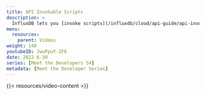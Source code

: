 ```yaml
---
title: API Invokable Scripts
description: >
  InfluxDB lets you [invoke scripts](/influxdb/cloud/api-guide/api-invokable-scripts/) using the [InfluxDB API](/influxdb/cloud/api/). Here, Jay Clifford explains how to use this feature with custom endpoints to improve the functionality, efficiency, and security of your applications.
menu:
  resources:
    parent: Videos
weight: 140
youtubeID: JwuPpuY-ZF8
date: 2022-6-30
series: [Meet the Developers S4]
metadata: [Meet the Developer Series]
---
```


{{< resources/video-content >}}
